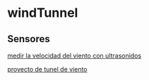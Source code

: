 # windTunnel


## Sensores

[medir la velocidad del viento con ultrasonidos](http://soldernerd.com/2014/11/14/arduino-ultrasonic-anemometer-part-1-getting-started/)

[proyecto de tunel de viento](http://makezine.com/projects/model-wind-tunnel/#)
